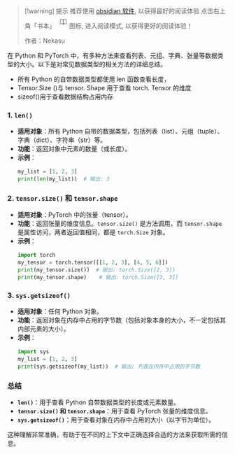 
>[!warning] 提示
>推荐使用 [obsidian 软件](https://obsidian.md/), 以获得最好的阅读体验
>点击右上角「书本」![](https://raw.githubusercontent.com/Nekasu/Blog_pics/main/20240910163022.png)图标, 进入阅读模式, 以获得更好的阅读体验！
>
>作者：Nekasu

在 Python 和 PyTorch 中，有多种方法来查看列表、元组、字典、张量等数据类型的大小。以下是对常见数据类型的相关方法的详细总结。

- 所有 Python 的自带数据类型都使用 len 函数查看长度，
- Tensor.Size ()与 tensor. Shape 用于查看 torch. Tensor 的维度
- sizeof()用于查看数据结构占用内存

### 1. `len()`
- **适用对象**：所有 Python 自带的数据类型，包括列表（list）、元组（tuple）、字典（dict）、字符串（str）等。
- **功能**：返回对象中元素的数量（或长度）。
- **示例**：
  ```python
  my_list = [1, 2, 3]
  print(len(my_list))  # 输出: 3
  ```

### 2. `tensor.size()` 和 `tensor.shape`
- **适用对象**：PyTorch 中的张量（tensor）。
- **功能**：返回张量的维度信息。`tensor.size()` 是方法调用，而 `tensor.shape` 是属性访问，两者返回值相同，都是 `torch.Size` 对象。
- **示例**：
  ```python
  import torch
  my_tensor = torch.tensor([[1, 2, 3], [4, 5, 6]])
  print(my_tensor.size())  # 输出: torch.Size([2, 3])
  print(my_tensor.shape)    # 输出: torch.Size([2, 3])
  ```

### 3. `sys.getsizeof()`
- **适用对象**：任何 Python 对象。
- **功能**：返回对象在内存中占用的字节数（包括对象本身的大小，不一定包括其内部元素的大小）。
- **示例**：
  ```python
  import sys
  my_list = [1, 2, 3]
  print(sys.getsizeof(my_list))  # 输出: 列表在内存中占用的字节数
  ```

### 总结
- **`len()`**：用于查看 Python 自带数据类型的长度或元素数量。
- **`tensor.size()` 和 `tensor.shape`**：用于查看 PyTorch 张量的维度信息。
- **`sys.getsizeof()`**：用于查看对象在内存中占用的大小（以字节为单位）。

这种理解非常准确，有助于在不同的上下文中正确选择合适的方法来获取所需的信息。